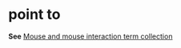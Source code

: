 # point to

**See** [Mouse and mouse interaction term collection](/style-guide/a-z-word-list-term-collections/term-collections/mouse-mouse-interaction-terms)
